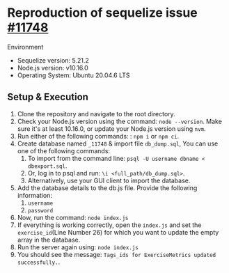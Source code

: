 # Reproduction of sequelize issue [#11748](https://github.com/sequelize/sequelize/issues/11748)

Environment

- Sequelize version: 5.21.2
- Node.js version: v10.16.0
- Operating System: Ubuntu 20.04.6 LTS

## Setup & Execution

1. Clone the repository and navigate to the root directory.
2. Check your Node.js version using the command: `node --version`. Make sure it's at least 10.16.0, or update your Node.js version using `nvm`.
3. Run either of the following commands: : `npm i` or `npm ci`.
4. Create database named `_11748` & import file `db_dump.sql`, You can use one of the following commands:
   1. To import from the command line: `psql -U username dbname < dbexport.sql`.
   2. Or, log in to psql and run: `\i <full_path/db_dump.sql>`.
   3. Alternatively, use your GUI client to import the database.
5. Add the database details to the db.js file. Provide the following information:
   1. `username`
   2. `password`
6. Now, run the command: `node index.js`
7. If everything is working correctly, open the `index.js` and set the `exercise_id`(Line Number 26) for which you want to update the empty array in the database.
8. Run the server again using: `node index.js`
9. You should see the message: `Tags_ids for ExerciseMetrics updated successfully.`.
